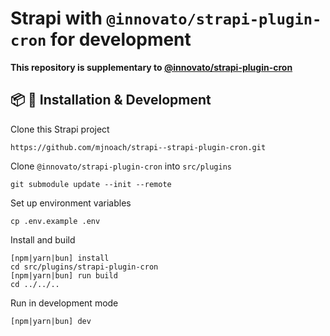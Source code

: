 # Strapi with `@innovato/strapi-plugin-cron` for development

**This repository is supplementary to [@innovato/strapi-plugin-cron](https://github.com/innovato/strapi-plugin-cron)**


## 📦 🔧 Installation & Development

Clone this Strapi project

```
https://github.com/mjnoach/strapi--strapi-plugin-cron.git
```

Clone `@innovato/strapi-plugin-cron` into `src/plugins`

```
git submodule update --init --remote
```

Set up environment variables

```
cp .env.example .env
```

Install and build

```
[npm|yarn|bun] install
cd src/plugins/strapi-plugin-cron
[npm|yarn|bun] run build
cd ../../..
```

Run in development mode

```
[npm|yarn|bun] dev
```
